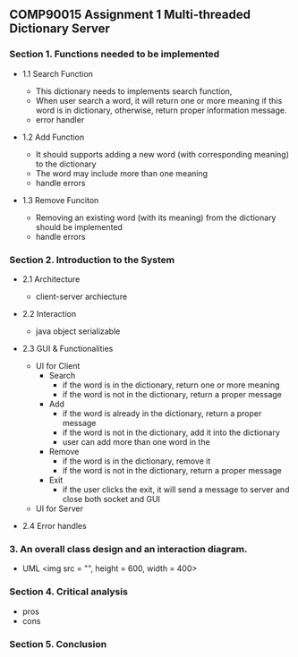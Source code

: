 ## COMP90015 Assignment 1 Multi-threaded Dictionary Server

### Section 1. Functions needed to be implemented

+ 1.1 Search Function
	- This dictionary needs to implements search function, 
	- When user search a word, it will return one or more meaning if this word is in dictionary, otherwise, return proper information message.
	- error handler

+ 1.2 Add Function
	- It should supports adding a new word (with corresponding meaning) to the dictionary
	- The word may include more than one meaning
	- handle errors

+ 1.3 Remove Funciton
	- Removing an existing word (with its meaning) from the dictionary should be implemented
	- handle errors


### Section 2. Introduction to the System

+ 2.1  Architecture
	- client-server archiecture

+ 2.2 Interaction
	- java object serializable

+ 2.3 GUI & Functionalities 
	- UI for Client
		- Search
			- if the word is in the dictionary, return one or more meaning
			- if the word is not in the dictionary, return a proper message
		- Add
			- if the word is already in the dictionary, return a proper message
			- if the word is not in the dictionary, add it into the dictionary
			- user can add more than one word in the 
		- Remove
			- if the word is in the dictionary, remove it 
			- if the word is not in the dictionary, return a proper message
		- Exit
			- if the user clicks the exit, it will send a message to server and close both socket and GUI
	- UI for Server
+ 2.4 Error handles

### 3. An overall class design and an interaction diagram.
+ UML <img src = "", height = 600, width = 400>


### Section 4. Critical analysis
+ pros
+ cons

### Section 5. Conclusion


